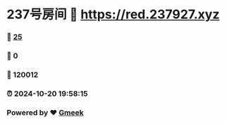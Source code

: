 # 237号房间 :link: https://red.237927.xyz 
### :page_facing_up: [25](https://red.237927.xyz/tag.html) 
### :speech_balloon: 0 
### :hibiscus: 120012 
### :alarm_clock: 2024-10-20 19:58:15 
### Powered by :heart: [Gmeek](https://github.com/Meekdai/Gmeek)
